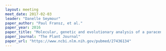 ```yaml
---
layout: meeting
meet_date: 2017-02-03
leader: "Danelle Seymour"
paper_author: "Paul Fransz, et al."
paper_year: 2016
paper_title: "Molecular, genetic and evolutionary analysis of a paracentric inversion in Arabidopsis thaliana."
paper_journal: "The Plant Journal"
paper_url: "https://www.ncbi.nlm.nih.gov/pubmed/27436134"
---
```

